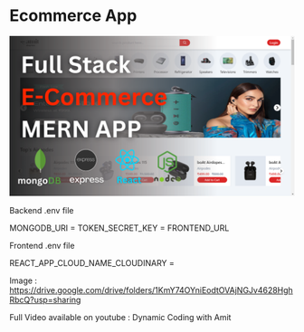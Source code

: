# Ecommerce App

![Alt text](Full%20Stack%20E-Commerce%20MERN%20App.png?raw=true "Title")

Backend .env file 

MONGODB_URI = 
TOKEN_SECRET_KEY = 
FRONTEND_URL

Frontend .env file

REACT_APP_CLOUD_NAME_CLOUDINARY = 

Image : https://drive.google.com/drive/folders/1KmY74OYniEodtOVAjNGJv4628HghRbcQ?usp=sharing

Full Video available on youtube : Dynamic Coding with Amit
